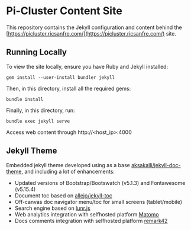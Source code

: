 # Pi-Cluster Content Site

This repository contains the Jekyll configuration and content behind the [https://picluster.ricsanfre.com/](https://picluster.ricsanfre.com/) site.

## Running Locally

To view the site locally, ensure you have Ruby and Jekyll installed:

    gem install --user-install bundler jekyll

Then, in this directory, install all the required gems:

    bundle install

Finally, in this directory, run:

    bundle exec jekyll serve

Access web content through http://<host_ip>:4000

## Jekyll Theme

Embedded jekyll theme developed using as a base [aksakalli/jekyll-doc-theme](https://github.com/aksakalli/jekyll-doc-theme), and including a lot of enhancements:

- Updated versions of Bootstrap/Bootswatch (v5.1.3) and Fontawesome (v5.15.4)
- Document toc based on [allejo/jekyll-toc](https://github.com/allejo/jekyll-toc)
- Off-canvas doc navigator menu/toc for small screens (tablet/mobile)
- Search engine based on [lunr.js](https://lunrjs.com/)
- Web analytics integration with selfhosted platform [Matomo](https://matomo.org/)
- Docs comments integration with selfhosted platform [remark42](https://remark42.com/)
